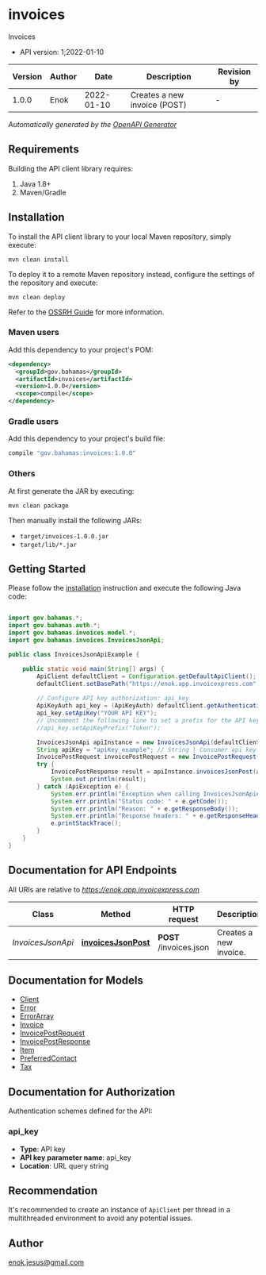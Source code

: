 # invoices

Invoices

- API version: 1;2022-01-10

<table><thead><tr><th>Version</th><th>Author</th><th>Date</th><th>Description</th><th>Revision by</th></tr></thead><tbody><tr><td>1.0.0</td><td>Enok</td><td>2022-01-10</td><td>Creates a new invoice (POST)</td><td> - </td></tr></tbody></table>


*Automatically generated by the [OpenAPI Generator](https://openapi-generator.tech)*

## Requirements

Building the API client library requires:

1. Java 1.8+
2. Maven/Gradle

## Installation

To install the API client library to your local Maven repository, simply execute:

```shell
mvn clean install
```

To deploy it to a remote Maven repository instead, configure the settings of the repository and execute:

```shell
mvn clean deploy
```

Refer to the [OSSRH Guide](http://central.sonatype.org/pages/ossrh-guide.html) for more information.

### Maven users

Add this dependency to your project's POM:

```xml
<dependency>
  <groupId>gov.bahamas</groupId>
  <artifactId>invoices</artifactId>
  <version>1.0.0</version>
  <scope>compile</scope>
</dependency>
```

### Gradle users

Add this dependency to your project's build file:

```groovy
compile "gov.bahamas:invoices:1.0.0"
```

### Others

At first generate the JAR by executing:

```shell
mvn clean package
```

Then manually install the following JARs:

- `target/invoices-1.0.0.jar`
- `target/lib/*.jar`

## Getting Started

Please follow the [installation](#installation) instruction and execute the following Java code:

```java

import gov.bahamas.*;
import gov.bahamas.auth.*;
import gov.bahamas.invoices.model.*;
import gov.bahamas.invoices.InvoicesJsonApi;

public class InvoicesJsonApiExample {

    public static void main(String[] args) {
        ApiClient defaultClient = Configuration.getDefaultApiClient();
        defaultClient.setBasePath("https://enok.app.invoicexpress.com");
        
        // Configure API key authorization: api_key
        ApiKeyAuth api_key = (ApiKeyAuth) defaultClient.getAuthentication("api_key");
        api_key.setApiKey("YOUR API KEY");
        // Uncomment the following line to set a prefix for the API key, e.g. "Token" (defaults to null)
        //api_key.setApiKeyPrefix("Token");

        InvoicesJsonApi apiInstance = new InvoicesJsonApi(defaultClient);
        String apiKey = "apiKey_example"; // String | Consumer api key.
        InvoicePostRequest invoicePostRequest = new InvoicePostRequest(); // InvoicePostRequest | 
        try {
            InvoicePostResponse result = apiInstance.invoicesJsonPost(apiKey, invoicePostRequest);
            System.out.println(result);
        } catch (ApiException e) {
            System.err.println("Exception when calling InvoicesJsonApi#invoicesJsonPost");
            System.err.println("Status code: " + e.getCode());
            System.err.println("Reason: " + e.getResponseBody());
            System.err.println("Response headers: " + e.getResponseHeaders());
            e.printStackTrace();
        }
    }
}

```

## Documentation for API Endpoints

All URIs are relative to *https://enok.app.invoicexpress.com*

Class | Method | HTTP request | Description
------------ | ------------- | ------------- | -------------
*InvoicesJsonApi* | [**invoicesJsonPost**](docs/InvoicesJsonApi.md#invoicesJsonPost) | **POST** /invoices.json | Creates a new invoice.


## Documentation for Models

 - [Client](docs/Client.md)
 - [Error](docs/Error.md)
 - [ErrorArray](docs/ErrorArray.md)
 - [Invoice](docs/Invoice.md)
 - [InvoicePostRequest](docs/InvoicePostRequest.md)
 - [InvoicePostResponse](docs/InvoicePostResponse.md)
 - [Item](docs/Item.md)
 - [PreferredContact](docs/PreferredContact.md)
 - [Tax](docs/Tax.md)


## Documentation for Authorization

Authentication schemes defined for the API:
### api_key


- **Type**: API key
- **API key parameter name**: api_key
- **Location**: URL query string


## Recommendation

It's recommended to create an instance of `ApiClient` per thread in a multithreaded environment to avoid any potential issues.

## Author

enok.jesus@gmail.com

